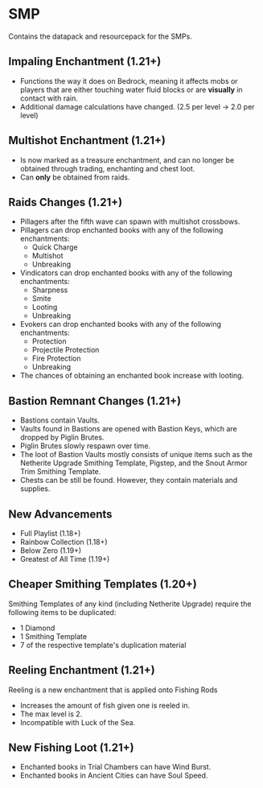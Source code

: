 # SMP
 Contains the datapack and resourcepack for the SMPs.

## Impaling Enchantment (1.21+)
* Functions the way it does on Bedrock, meaning it affects mobs or players that are either touching water fluid blocks or are **visually** in contact with rain.
* Additional damage calculations have changed. (2.5 per level -> 2.0 per level)

## Multishot Enchantment (1.21+)
* Is now marked as a treasure enchantment, and can no longer be obtained through trading, enchanting and chest loot.
* Can **only** be obtained from raids.

## Raids Changes (1.21+)
* Pillagers after the fifth wave can spawn with multishot crossbows.
* Pillagers can drop enchanted books with any of the following enchantments:
    * Quick Charge
    * Multishot
    * Unbreaking
* Vindicators can drop enchanted books with any of the following enchantments:
    * Sharpness
    * Smite
    * Looting
    * Unbreaking
* Evokers can drop enchanted books with any of the following enchantments:
    * Protection
    * Projectile Protection
    * Fire Protection
    * Unbreaking
* The chances of obtaining an enchanted book increase with looting.

## Bastion Remnant Changes (1.21+)
* Bastions contain Vaults.
* Vaults found in Bastions are opened with Bastion Keys, which are dropped by Piglin Brutes.
* Piglin Brutes slowly respawn over time.
* The loot of Bastion Vaults mostly consists of unique items such as the Netherite Upgrade Smithing Template, Pigstep, and the Snout Armor Trim Smithing Template.
* Chests can be still be found. However, they contain materials and supplies.

## New Advancements
* Full Playlist (1.18+)
* Rainbow Collection (1.18+)
* Below Zero (1.19+)
* Greatest of All Time (1.19+)

## Cheaper Smithing Templates (1.20+)
Smithing Templates of any kind (including Netherite Upgrade) require the following items to be duplicated:
* 1 Diamond
* 1 Smithing Template
* 7 of the respective template's duplication material

## Reeling Enchantment (1.21+)
Reeling is a new enchantment that is applied onto Fishing Rods
* Increases the amount of fish given one is reeled in.
* The max level is 2.
* Incompatible with Luck of the Sea.

## New Fishing Loot (1.21+)
* Enchanted books in Trial Chambers can have Wind Burst.
* Enchanted books in Ancient Cities can have Soul Speed.


